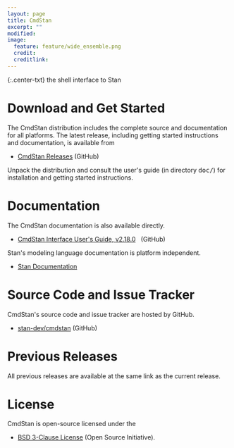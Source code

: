 ```yaml
---
layout: page
title: CmdStan
excerpt: ""
modified:
image:
  feature: feature/wide_ensemble.png
  credit:
  creditlink:
---
```


{:.center-txt}
the shell interface to Stan


# Download and Get Started

The CmdStan distribution includes the complete source and
documentation for all platforms.  The latest release, including
getting started instructions and documentation, is available from

* [CmdStan Releases](https://github.com/stan-dev/cmdstan/releases)
  <span class="note">(GitHub)</span>

Unpack the distribution and consult the user's guide <span class="note">(in directory
<tt>doc/</tt>)</span> for installation and getting started instructions.



# Documentation

The CmdStan documentation is also available directly.

* [CmdStan Interface User's Guide, v2.18.0](https://github.com/stan-dev/cmdstan/releases/download/v2.18.0/cmdstan-guide.pdf)
  &nbsp; <span class="note">(GitHub)</span>

Stan's modeling language documentation is platform independent.

* <p>
  <a href="/documentation/">Stan Documentation</a>
  </p>


# Source Code and Issue Tracker

CmdStan's source code and issue tracker are hosted by GitHub.

* <p>
  <a href="https://github.com/stan-dev/cmdstan">stan-dev/cmdstan</a>
  <span class="note">(GitHub)</span>
  </p>


# Previous Releases

All previous releases are available at the same link as the current
release.

# License

CmdStan is open-source licensed under the

* <p>
  <a href="https://opensource.org/licenses/BSD-3-Clause">BSD 3-Clause License</a>
  <span class="note">(Open Source Initiative)</span>.
  </p>
